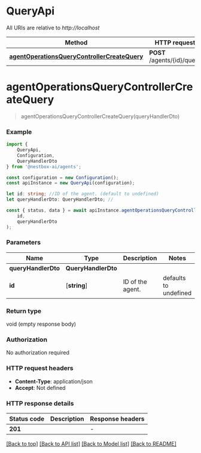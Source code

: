 # QueryApi

All URIs are relative to *http://localhost*

|Method | HTTP request | Description|
|------------- | ------------- | -------------|
|[**agentOperationsQueryControllerCreateQuery**](#agentoperationsquerycontrollercreatequery) | **POST** /agents/{id}/query | |

# **agentOperationsQueryControllerCreateQuery**
> agentOperationsQueryControllerCreateQuery(queryHandlerDto)


### Example

```typescript
import {
    QueryApi,
    Configuration,
    QueryHandlerDto
} from '@nestbox-ai/agents';

const configuration = new Configuration();
const apiInstance = new QueryApi(configuration);

let id: string; //ID of the agent. (default to undefined)
let queryHandlerDto: QueryHandlerDto; //

const { status, data } = await apiInstance.agentOperationsQueryControllerCreateQuery(
    id,
    queryHandlerDto
);
```

### Parameters

|Name | Type | Description  | Notes|
|------------- | ------------- | ------------- | -------------|
| **queryHandlerDto** | **QueryHandlerDto**|  | |
| **id** | [**string**] | ID of the agent. | defaults to undefined|


### Return type

void (empty response body)

### Authorization

No authorization required

### HTTP request headers

 - **Content-Type**: application/json
 - **Accept**: Not defined


### HTTP response details
| Status code | Description | Response headers |
|-------------|-------------|------------------|
|**201** |  |  -  |

[[Back to top]](#) [[Back to API list]](../README.md#documentation-for-api-endpoints) [[Back to Model list]](../README.md#documentation-for-models) [[Back to README]](../README.md)

